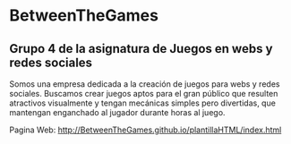# BetweenTheGames
## Grupo 4 de la asignatura de Juegos en webs y redes sociales

Somos una empresa dedicada a la creación de juegos para webs y redes sociales.
Buscamos crear juegos aptos para el gran público que resulten atractivos visualmente y tengan mecánicas simples
pero divertidas, que mantengan enganchado al jugador durante horas al juego.

Pagina Web: http://BetweenTheGames.github.io/plantillaHTML/index.html
    
